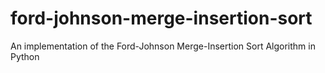 # ford-johnson-merge-insertion-sort
An implementation of the Ford-Johnson Merge-Insertion Sort Algorithm in Python
